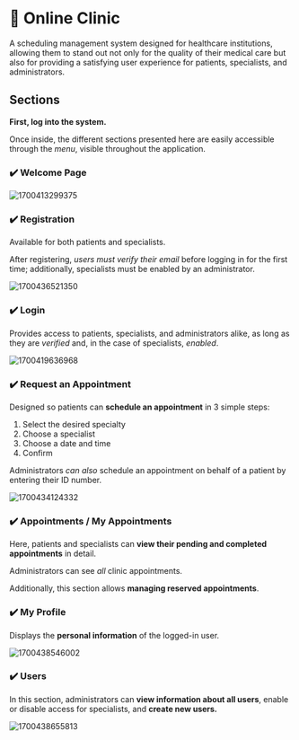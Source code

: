 
# 🏥 Online Clinic

A scheduling management system designed for healthcare institutions, allowing them to stand out not only for the quality of their medical care but also for providing a satisfying user experience for patients, specialists, and administrators.

## Sections

**First, log into the system.**

Once inside, the different sections presented here are easily accessible through the *menu*, visible throughout the application.

### ✔️ Welcome Page

![1700413299375](image/README/1700413299375.png)

### ✔️ Registration

Available for both patients and specialists.

After registering, *users must verify their email* before logging in for the first time; additionally, specialists must be enabled by an administrator.

![1700436521350](image/README/1700436521350.png)

### ✔️ Login

Provides access to patients, specialists, and administrators alike, as long as they are *verified* and, in the case of specialists, *enabled*.

![1700419636968](image/README/1700419636968.png)

### ✔️ Request an Appointment

Designed so patients can **schedule an appointment** in 3 simple steps:

1. Select the desired specialty
2. Choose a specialist
3. Choose a date and time
4. Confirm

Administrators *can also* schedule an appointment on behalf of a patient by entering their ID number.

![1700434124332](image/README/1700434124332.png)

### ✔️ Appointments / My Appointments

Here, patients and specialists can **view their pending and completed appointments** in detail.

Administrators can see *all* clinic appointments.

Additionally, this section allows **managing reserved appointments**.

### ✔️ My Profile

Displays the **personal information** of the logged-in user.

![1700438546002](image/README/1700438546002.png)

### ✔️ Users

In this section, administrators can **view information about all users**, enable or disable access for specialists, and **create new users.**

![1700438655813](image/README/1700438655813.png)
